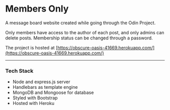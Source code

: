 # Members Only
A message board website created while going through the Odin Project.

Only members have access to the author of each post, and only admins can delete posts. Membership status can be changed through a password.

The project is hosted at [https://obscure-oasis-41669.herokuapp.com/](https://obscure-oasis-41669.herokuapp.com/)

---
### Tech Stack
- Node and express.js server
- Handlebars as template engine
- MongoDB and Mongoose for database
- Styled with Bootstrap
- Hosted with Heroku
